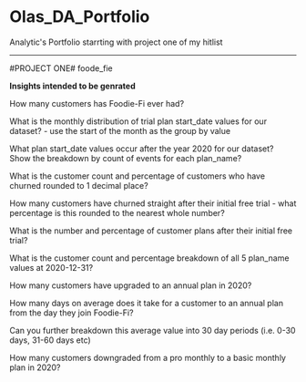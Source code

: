 # Olas_DA_Portfolio
Analytic's Portfolio 
starrting with project one of my hitlist




----------------------------------------------------------------------
#PROJECT ONE# foode_fie 

**Insights intended to be genrated** 

How many customers has Foodie-Fi ever had?

What is the monthly distribution of trial plan start_date values for our dataset? - use the start of the month as the group by value

What plan start_date values occur after the year 2020 for our dataset? Show the breakdown by count of events for each plan_name?

What is the customer count and percentage of customers who have churned rounded to 1 decimal place?

How many customers have churned straight after their initial free trial - what percentage is this rounded to the nearest whole number?

What is the number and percentage of customer plans after their initial free trial?

What is the customer count and percentage breakdown of all 5 plan_name values at 2020-12-31?

How many customers have upgraded to an annual plan in 2020?

How many days on average does it take for a customer to an annual plan from the day they join Foodie-Fi?

Can you further breakdown this average value into 30 day periods (i.e. 0-30 days, 31-60 days etc)

How many customers downgraded from a pro monthly to a basic monthly plan in 2020?
